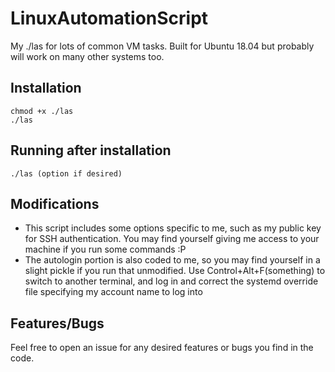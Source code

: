 # LinuxAutomationScript
My ./las for lots of common VM tasks. Built for Ubuntu 18.04 but probably will work on many other systems too. 


## Installation
```wget hbh7.com/dl/las
chmod +x ./las 
./las
```

## Running after installation
`./las (option if desired)`

## Modifications
* This script includes some options specific to me, such as my public key for SSH authentication. You may find yourself giving me access to your machine if you run some commands :P 
* The autologin portion is also coded to me, so you may find yourself in a slight pickle if you run that unmodified. Use Control+Alt+F(something) to switch to another terminal, and log in and correct the systemd override file specifying my account name to log into

## Features/Bugs
Feel free to open an issue for any desired features or bugs you find in the code. 
